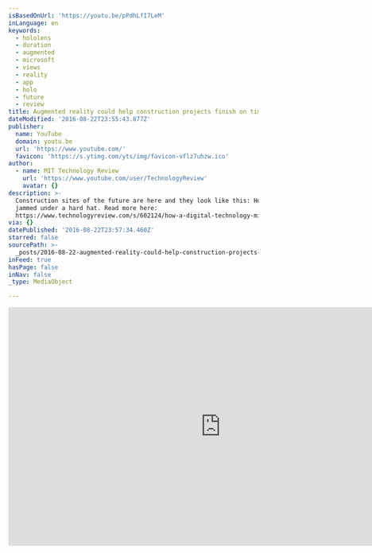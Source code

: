 ```yaml
---
isBasedOnUrl: 'https://youtu.be/pPdhLfI7LeM'
inLanguage: en
keywords:
  - hololens
  - duration
  - augmented
  - microsoft
  - views
  - reality
  - app
  - holo
  - future
  - review
title: Augmented reality could help construction projects finish on time
dateModified: '2016-08-22T23:55:43.877Z'
publisher:
  name: YouTube
  domain: youtu.be
  url: 'https://www.youtube.com/'
  favicon: 'https://s.ytimg.com/yts/img/favicon-vflz7uhzw.ico'
author:
  - name: MIT Technology Review
    url: 'https://www.youtube.com/user/TechnologyReview'
    avatar: {}
description: >-
  Construction sites of the future are here and they look like this: HoloLens
  jammed under a hard hat. Read more here:
  https://www.technologyreview.com/s/602124/how-a-digital-technology-might-speed-up-construction-projects/
via: {}
datePublished: '2016-08-22T23:57:34.460Z'
starred: false
sourcePath: >-
  _posts/2016-08-22-augmented-reality-could-help-construction-projects-finish-on.md
inFeed: true
hasPage: false
inNav: false
_type: MediaObject

---
```

<iframe src="https://cdn.embedly.com/widgets/media.html?src=https%3A%2F%2Fwww.youtube.com%2Fembed%2FpPdhLfI7LeM%3Ffeature%3Doembed&amp;url=http%3A%2F%2Fwww.youtube.com%2Fwatch%3Fv%3DpPdhLfI7LeM&amp;image=https%3A%2F%2Fi.ytimg.com%2Fvi%2FpPdhLfI7LeM%2Fhqdefault.jpg&amp;key=b7d04c9b404c499eba89ee7072e1c4f7&amp;type=text%2Fhtml&amp;schema=youtube" width="854" height="480" scrolling="no" frameborder="0" allowfullscreen="" style=""></iframe>